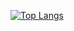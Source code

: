 [![Top Langs](https://github-readme-stats.vercel.app/api/top-langs/?username=elliotmc02&layout=compact&theme=vision-friendly-dark)](https://github.com/elliotmc02/github-readme-stats)
